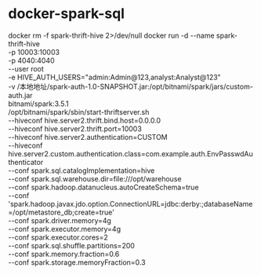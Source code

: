 # docker-spark-sql
docker rm -f spark-thrift-hive 2>/dev/null
docker run -d --name spark-thrift-hive \
  -p 10003:10003 \
  -p 4040:4040 \
  --user root \
  -e HIVE_AUTH_USERS="admin:Admin@123,analyst:Analyst@123" \
  -v /本地地址/spark-auth-1.0-SNAPSHOT.jar:/opt/bitnami/spark/jars/custom-auth.jar \
  bitnami/spark:3.5.1 \
  /opt/bitnami/spark/sbin/start-thriftserver.sh \
  --hiveconf hive.server2.thrift.bind.host=0.0.0.0 \
  --hiveconf hive.server2.thrift.port=10003 \
  --hiveconf hive.server2.authentication=CUSTOM \
  --hiveconf hive.server2.custom.authentication.class=com.example.auth.EnvPasswdAuthenticator \
  --conf spark.sql.catalogImplementation=hive \
  --conf spark.sql.warehouse.dir=file:///opt/warehouse \
  --conf spark.hadoop.datanucleus.autoCreateSchema=true \
  --conf 'spark.hadoop.javax.jdo.option.ConnectionURL=jdbc:derby:;databaseName=/opt/metastore_db;create=true' \
  --conf spark.driver.memory=4g \
  --conf spark.executor.memory=4g \
  --conf spark.executor.cores=2 \
  --conf spark.sql.shuffle.partitions=200 \
  --conf spark.memory.fraction=0.6 \
  --conf spark.storage.memoryFraction=0.3
  
